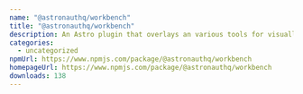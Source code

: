 ```yaml
---
name: "@astronauthq/workbench"
title: "@astronauthq/workbench"
description: An Astro plugin that overlays an various tools for visually building your app.
categories:
  - uncategorized
npmUrl: https://www.npmjs.com/package/@astronauthq/workbench
homepageUrl: https://www.npmjs.com/package/@astronauthq/workbench
downloads: 138
---
```

